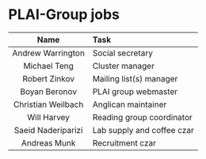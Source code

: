 # PLAI-Group jobs

| Name                | Task                        |
|:-------------------:|:----------------------------|
|Andrew Warrington    |	Social secretary            |
|Michael Teng	        | Cluster manager             |
|Robert Zinkov        | Mailing list(s) manager     |
|Boyan Beronov        | PLAI group webmaster        |
|Christian Weilbach   | Anglican maintainer         | 
|Will Harvey	        | Reading group coordinator   | 
|Saeid Naderiparizi   | Lab supply and coffee czar  |
|Andreas Munk	        | Recruitment czar            |
